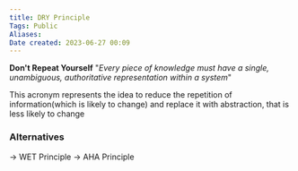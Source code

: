 ```yaml
---
title: DRY Principle
Tags: Public
Aliases:
Date created: 2023-06-27 00:09
---
```



**Don't Repeat Yourself**
"*Every piece of knowledge must have a single, unambiguous, authoritative representation within a system*"

This acronym represents the idea to reduce the repetition of information(which is likely to change) and replace it with abstraction, that is less likely to change

### Alternatives
-> WET Principle 
-> AHA Principle 
